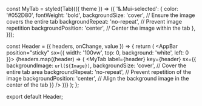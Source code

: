 const MyTab = styled(Tab)(({ theme }) => ({
  '&.Mui-selected': {
    color: '#052D80',
    fontWeight: 'bold',
    backgroundSize: 'cover',  // Ensure the image covers the entire tab
    backgroundRepeat: 'no-repeat',  // Prevent image repetition
    backgroundPosition: 'center',  // Center the image within the tab
  },
}));

const Header = ({ headers, onChange, value }) => {
  return (
    <AppBar position="sticky" sx={{ width: '100vw', top: 0, background: 'white', left: 0 }}>
      <MyTabs value={value} onChange={onChange} centered>
        {headers.map((header) => (
          <MyTab 
            label={header} 
            key={header} 
            sx={{ 
              backgroundImage: `url(${Image})`, 
              backgroundSize: 'cover',  // Cover the entire tab area
              backgroundRepeat: 'no-repeat',  // Prevent repetition of the image
              backgroundPosition: 'center',  // Align the background image in the center of the tab
            }} 
          />
        ))}
      </MyTabs>
    </AppBar>
  );
};

export default Header;
